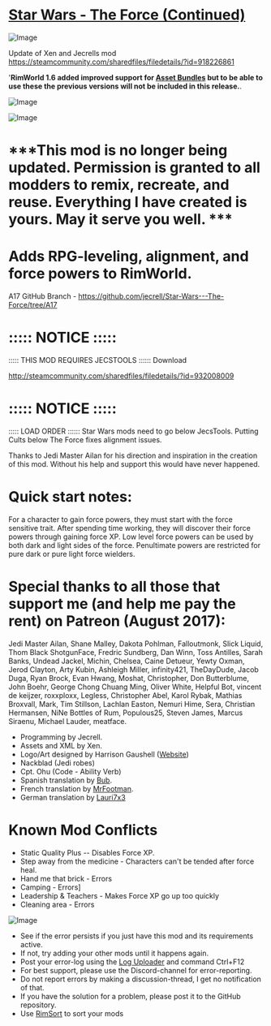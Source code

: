 # [Star Wars - The Force (Continued)]()

![Image](https://i.imgur.com/buuPQel.png)

Update of Xen and Jecrells mod https://steamcommunity.com/sharedfiles/filedetails/?id=918226861

'**RimWorld 1.6 added improved support for [Asset Bundles](https://github.com/emipa606/AssetBuilder/blob/main/README.md) but to be able to use these the previous versions will not be included in this release.**.

![Image](https://i.imgur.com/pufA0kM.png)
	
![Image](https://i.imgur.com/Z4GOv8H.png)

# ***This mod is no longer being updated. Permission is granted to all modders to remix, recreate, and reuse. Everything I have created is yours. May it serve you well. ***


# Adds RPG-leveling, alignment, and force powers to RimWorld.


A17 GitHub Branch - https://github.com/jecrell/Star-Wars---The-Force/tree/A17

# ::::: NOTICE :::::
::::: THIS MOD REQUIRES JECSTOOLS ::::::
Download

http://steamcommunity.com/sharedfiles/filedetails/?id=932008009


# ::::: NOTICE :::::
::::: LOAD ORDER ::::::
Star Wars mods need to go below JecsTools. 
Putting Cults below The Force fixes alignment issues.


Thanks to Jedi Master Ailan for his direction and inspiration in the creation of this mod. Without his help and support this would have never happened.

# Quick start notes:

For a character to gain force powers, they must start with the force sensitive trait. After spending time working, they will discover their force powers through gaining force XP. Low level force powers can be used by both dark and light sides of the force. Penultimate powers are restricted for pure dark or pure light force wielders.
	
# Special thanks to all those that support me (and help me pay the rent) on Patreon (August 2017):

Jedi Master Ailan, Shane Malley, Dakota Pohlman, Falloutmonk, Slick Liquid, Thom Black ShotgunFace, Fredric Sundberg, Dan Winn, Toss Antilles, Sarah Banks, Undead Jackel, Michin, Chelsea, Caine Detueur, Yewty Oxman, Jerod Clayton, Arty Kubin, Ashleigh Miller, infinity421, TheDayDude, Jacob Duga, Ryan Brock, Evan Hwang, Moshat, Christopher, Don Butterblume, John Boehr, George Chong Chuang Ming, Oliver White, Helpful Bot, vincent de keijzer, roxxploxx, Legless, Christopher Abel, Karol Rybak, Mathias Broxvall, Mark, Tim Stillson, Lachlan Easton, Nemuri Hime, Sera, Christian Hermansen, NiNe Bottles of Rum, Populous25, Steven James, Marcus Siraenu, Michael Lauder, meatface.



- Programming by Jecrell.
- Assets and XML by Xen.
- Logo/Art designed by Harrison Gaushell ([Website](http://www.harrisongaushell.com))
- Nackblad (Jedi robes)
- Cpt. Ohu (Code - Ability Verb)
- Spanish translation by [Bub](http://steamcommunity.com/id/HUOAAAAAAAAAAH/).
- French translation by [MrFootman](http://steamcommunity.com/profiles/76561198015106010/).
- German translation by [Lauri7x3](http://steamcommunity.com/id/Lauri7x3/)



# Known Mod Conflicts



- Static Quality Plus -- Disables Force XP.
- Step away from the medicine - Characters can't be tended after force heal.
- Hand me that brick - Errors
- Camping - Errors]
- Leadership &amp; Teachers - Makes Force XP go up too quickly
- Cleaning area - Errors



![Image](https://i.imgur.com/PwoNOj4.png)



-  See if the error persists if you just have this mod and its requirements active.
-  If not, try adding your other mods until it happens again.
-  Post your error-log using the [Log Uploader](https://steamcommunity.com/sharedfiles/filedetails/?id=2873415404) and command Ctrl+F12
-  For best support, please use the Discord-channel for error-reporting.
-  Do not report errors by making a discussion-thread, I get no notification of that.
-  If you have the solution for a problem, please post it to the GitHub repository.
-  Use [RimSort](https://github.com/RimSort/RimSort/releases/latest) to sort your mods


